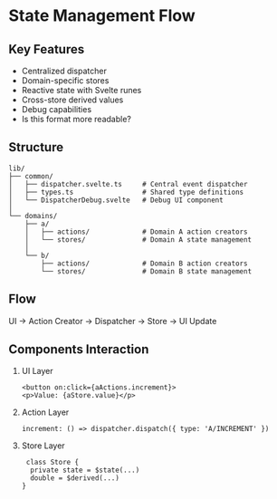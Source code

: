 # State Management Flow

## Key Features
- Centralized dispatcher
- Domain-specific stores
- Reactive state with Svelte runes
- Cross-store derived values
- Debug capabilities
- Is this format more readable?

## Structure
```
lib/
├── common/
│   ├── dispatcher.svelte.ts     # Central event dispatcher
│   ├── types.ts                 # Shared type definitions
│   └── DispatcherDebug.svelte   # Debug UI component
│
└── domains/
    ├── a/
    │   ├── actions/             # Domain A action creators
    │   └── stores/              # Domain A state management
    │
    └── b/
        ├── actions/             # Domain B action creators
        └── stores/              # Domain B state management
```

## Flow
UI → Action Creator → Dispatcher → Store → UI Update

## Components Interaction
1. UI Layer
   ```
   <button on:click={aActions.increment}>
   <p>Value: {aStore.value}</p>
   ```
2. Action Layer
   ```
   increment: () => dispatcher.dispatch({ type: 'A/INCREMENT' })
   ```
3. Store Layer
   ```
    class Store {
     private state = $state(...)
     double = $derived(...)
   }
   ```
